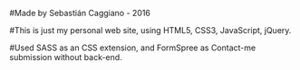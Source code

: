#Made by Sebastián Caggiano - 2016

#This is just my personal web site, using HTML5, CSS3, JavaScript, jQuery.

#Used SASS as an CSS extension, and FormSpree as Contact-me submission without back-end.
